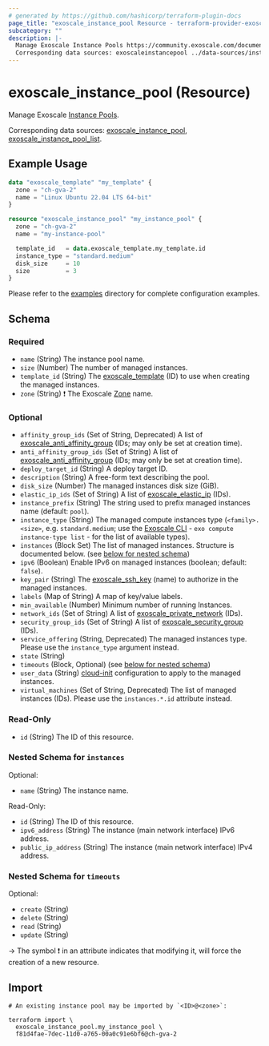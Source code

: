 ```yaml
---
# generated by https://github.com/hashicorp/terraform-plugin-docs
page_title: "exoscale_instance_pool Resource - terraform-provider-exoscale"
subcategory: ""
description: |-
  Manage Exoscale Instance Pools https://community.exoscale.com/documentation/compute/instance-pools/.
  Corresponding data sources: exoscaleinstancepool ../data-sources/instance_pool.md, exoscaleinstancepool_list ../data-sources/instance_pool_list.md.
---
```


# exoscale_instance_pool (Resource)

Manage Exoscale [Instance Pools](https://community.exoscale.com/documentation/compute/instance-pools/).

Corresponding data sources: [exoscale_instance_pool](../data-sources/instance_pool.md), [exoscale_instance_pool_list](../data-sources/instance_pool_list.md).

## Example Usage

```terraform
data "exoscale_template" "my_template" {
  zone = "ch-gva-2"
  name = "Linux Ubuntu 22.04 LTS 64-bit"
}

resource "exoscale_instance_pool" "my_instance_pool" {
  zone = "ch-gva-2"
  name = "my-instance-pool"

  template_id   = data.exoscale_template.my_template.id
  instance_type = "standard.medium"
  disk_size     = 10
  size          = 3
}
```

Please refer to the [examples](https://github.com/exoscale/terraform-provider-exoscale/tree/master/examples/)
directory for complete configuration examples.

<!-- schema generated by tfplugindocs -->
## Schema

### Required

- `name` (String) The instance pool name.
- `size` (Number) The number of managed instances.
- `template_id` (String) The [exoscale_template](../data-sources/template.md) (ID) to use when creating the managed instances.
- `zone` (String) ❗ The Exoscale [Zone](https://www.exoscale.com/datacenters/) name.

### Optional

- `affinity_group_ids` (Set of String, Deprecated) A list of [exoscale_anti_affinity_group](./anti_affinity_group.md) (IDs; may only be set at creation time).
- `anti_affinity_group_ids` (Set of String) A list of [exoscale_anti_affinity_group](./anti_affinity_group.md) (IDs; may only be set at creation time).
- `deploy_target_id` (String) A deploy target ID.
- `description` (String) A free-form text describing the pool.
- `disk_size` (Number) The managed instances disk size (GiB).
- `elastic_ip_ids` (Set of String) A list of [exoscale_elastic_ip](./elastic_ip.md) (IDs).
- `instance_prefix` (String) The string used to prefix managed instances name (default: `pool`).
- `instance_type` (String) The managed compute instances type (`<family>.<size>`, e.g. `standard.medium`; use the [Exoscale CLI](https://github.com/exoscale/cli/) - `exo compute instance-type list` - for the list of available types).
- `instances` (Block Set) The list of managed instances. Structure is documented below. (see [below for nested schema](#nestedblock--instances))
- `ipv6` (Boolean) Enable IPv6 on managed instances (boolean; default: `false`).
- `key_pair` (String) The [exoscale_ssh_key](./ssh_key.md) (name) to authorize in the managed instances.
- `labels` (Map of String) A map of key/value labels.
- `min_available` (Number) Minimum number of running Instances.
- `network_ids` (Set of String) A list of [exoscale_private_network](./private_network.md) (IDs).
- `security_group_ids` (Set of String) A list of [exoscale_security_group](./security_group.md) (IDs).
- `service_offering` (String, Deprecated) The managed instances type. Please use the `instance_type` argument instead.
- `state` (String)
- `timeouts` (Block, Optional) (see [below for nested schema](#nestedblock--timeouts))
- `user_data` (String) [cloud-init](http://cloudinit.readthedocs.io/) configuration to apply to the managed instances.
- `virtual_machines` (Set of String, Deprecated) The list of managed instances (IDs). Please use the `instances.*.id` attribute instead.

### Read-Only

- `id` (String) The ID of this resource.

<a id="nestedblock--instances"></a>
### Nested Schema for `instances`

Optional:

- `name` (String) The instance name.

Read-Only:

- `id` (String) The ID of this resource.
- `ipv6_address` (String) The instance (main network interface) IPv6 address.
- `public_ip_address` (String) The instance (main network interface) IPv4 address.


<a id="nestedblock--timeouts"></a>
### Nested Schema for `timeouts`

Optional:

- `create` (String)
- `delete` (String)
- `read` (String)
- `update` (String)

-> The symbol ❗ in an attribute indicates that modifying it, will force the creation of a new resource.

## Import

```shell
# An existing instance pool may be imported by `<ID>@<zone>`:

terraform import \
  exoscale_instance_pool.my_instance_pool \
  f81d4fae-7dec-11d0-a765-00a0c91e6bf6@ch-gva-2
```
